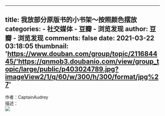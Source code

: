 
---
title: 我放部分原版书的小书架～按照颜色摆放
categories: 
    - 社交媒体
    - 豆瓣 - 浏览发现
author: 豆瓣 - 浏览发现
comments: false
date: 2021-03-22 03:18:05
thumbnail: 'https://www.douban.com/group/topic/211684445/'https://qnmob3.doubanio.com/view/group_topic/large/public/p403024789.jpg?imageView2/1/q/60/w/300/h/300/format/jpg%27'
---

<div>   
作者：CaptainAudrey<br>描述：<br><img src="https://www.douban.com/group/topic/211684445/'https://qnmob3.doubanio.com/view/group_topic/large/public/p403024789.jpg?imageView2/1/q/60/w/300/h/300/format/jpg%27" referrerpolicy="no-referrer">  
</div>
            